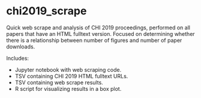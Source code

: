 # chi2019_scrape
Quick web scrape and analysis of CHI 2019 proceedings, performed on all papers that have an HTML fulltext version. Focused on determining whether there is a relationship between number of figures and number of paper downloads.

Includes:
* Jupyter notebook with web scraping code.
* TSV containing CHI 2019 HTML fulltext URLs.
* TSV containing web scrape results.
* R script for visualizing results in a box plot.
